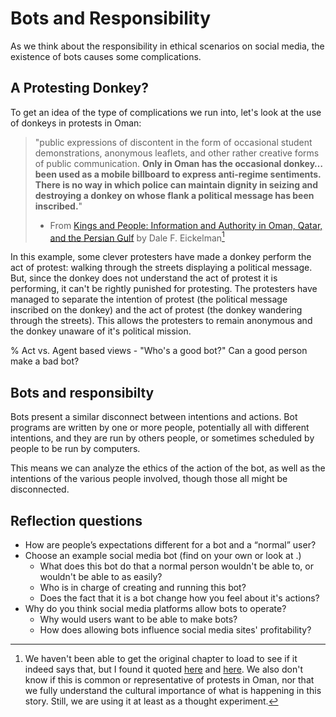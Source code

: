 # Bots and Responsibility

As we think about the responsibility in ethical scenarios on social media, the existence of bots causes some complications.

## A Protesting Donkey?
To get an idea of the type of complications we run into, let's look at the use of donkeys in protests in Oman:
> "public expressions of discontent in the form of occasional student demonstrations, anonymous leaflets, and other rather creative forms of public communication. __Only in Oman has the occasional donkey…been used as a mobile billboard to express anti-regime sentiments. There is no way in which police can maintain dignity in seizing and destroying a donkey on whose flank a political message has been inscribed.__"
>
> - From [Kings and People: Information and Authority in Oman, Qatar, and the Persian Gulf](https://link.springer.com/chapter/10.1007/978-1-349-63443-9_12) by Dale F. Eickelman[^oman_citation_trouble]


[^oman_citation_trouble]: We haven't been able to get the original chapter to load to see if it indeed says that, but I found it quoted [here](https://web.archive.org/web/20110311231010/http://meria.idc.ac.il/journal/2004/issue3/jv8n3a1.html) and [here](https://www.theguardian.com/commentisfree/2011/mar/04/oman-sultan-qaboos-despot). We also don't know if this is common or representative of protests in Oman, nor that we fully understand the cultural importance of what is happening in this story. Still, we are using it at least as a thought experiment.

In this example, some clever protesters have made a donkey perform the act of protest: walking through the streets displaying a political message. But, since the donkey does not understand the act of protest it is performing, it can't be rightly punished for protesting. The protesters have managed to separate the intention of protest (the political message inscribed on the donkey) and the act of protest (the donkey wandering through the streets). This allows the protesters to remain anonymous and the donkey unaware of it's political mission.


% Act vs. Agent based views - "Who's a good bot?" Can a good person make a bad bot?

## Bots and responsibilty

Bots present a similar disconnect between intentions and actions. Bot programs are written by one or more people, potentially all with different intentions, and they are run by others people, or sometimes scheduled by people to be run by computers.

This means we can analyze the ethics of the action of the bot, as well as the intentions of the various people involved, though those all might be disconnected.

## Reflection questions
- How are people’s expectations different for a bot and a “normal” user?
- Choose an example social media bot (find on your own or look at [](02_bot_examples.md).)
  - What does this bot do that a normal person wouldn't be able to, or wouldn't be able to as easily?
  - Who is in charge of creating and running this bot?
  - Does the fact that it is a bot change how you feel about it's actions?
- Why do you think social media platforms allow bots to operate?
   - Why would users want to be able to make bots?
   - How does allowing bots influence social media sites' profitability?
